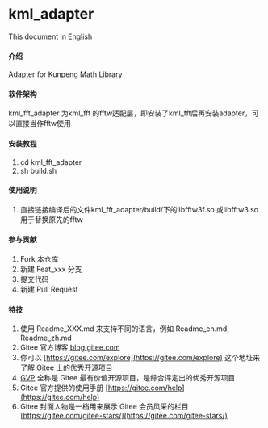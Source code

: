 # kml_adapter

This document in [English](README.en.md)

#### 介绍
Adapter for Kunpeng Math Library

#### 软件架构
kml_fft_adapter 为kml_fft 的fftw适配层，即安装了kml_fft后再安装adapter，可以直接当作fftw使用


#### 安装教程

1.  cd kml_fft_adapter
2.  sh build.sh

#### 使用说明

1.  直接链接编译后的文件kml_fft_adapter/build/下的libfftw3f.so 或libfftw3.so用于替换原先的fftw

#### 参与贡献

1.  Fork 本仓库
2.  新建 Feat_xxx 分支
3.  提交代码
4.  新建 Pull Request


#### 特技

1.  使用 Readme\_XXX.md 来支持不同的语言，例如 Readme\_en.md, Readme\_zh.md
2.  Gitee 官方博客 [blog.gitee.com](https://blog.gitee.com)
3.  你可以 [https://gitee.com/explore](https://gitee.com/explore) 这个地址来了解 Gitee 上的优秀开源项目
4.  [GVP](https://gitee.com/gvp) 全称是 Gitee 最有价值开源项目，是综合评定出的优秀开源项目
5.  Gitee 官方提供的使用手册 [https://gitee.com/help](https://gitee.com/help)
6.  Gitee 封面人物是一档用来展示 Gitee 会员风采的栏目 [https://gitee.com/gitee-stars/](https://gitee.com/gitee-stars/)
